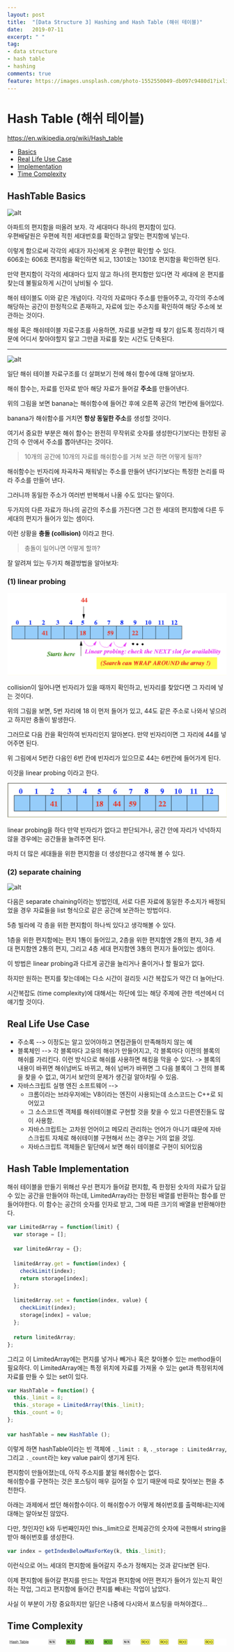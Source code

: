 ```yaml
---
layout: post
title:  "[Data Structure 3] Hashing and Hash Table (해쉬 테이블)"
date:   2019-07-11
excerpt: " "
tag:
- data structure
- hash table
- hashing
comments: true
feature: https://images.unsplash.com/photo-1552550049-db097c9480d1?ixlib=rb-1.2.1&ixid=eyJhcHBfaWQiOjEyMDd9&auto=format&fit=crop&w=1234&q=80
---
```


# Hash Table (해쉬 테이블)
https://en.wikipedia.org/wiki/Hash_table

+ [Basics](#basics)
+ [Real Life Use Case](#reallifeusecase)
+ [Implementation](#implementation)
+ [Time Complexity](#timecomplexity)

<h2 id='basics'>HashTable Basics</h2>

![alt](https://images.unsplash.com/photo-1504871632430-520be05a7c1d?ixlib=rb-1.2.1&ixid=eyJhcHBfaWQiOjEyMDd9&auto=format&fit=crop&w=2250&q=80)

아파트의 편지함을 떠올려 보자. 각 세대마다 하나의 편지함이 있다.   
우편배달원은 우편에 적힌 세대번호를 확인하고 알맞는 편지함에 넣는다.  

이렇게 함으로써 각각의 세대가 자신에게 온 우편만 확인할 수 있다.  
606호는 606호 편지함을 확인하면 되고, 1301호는 1301호 편지함을 확인하면 된다.  


만약 편지함이 각각의 세대마다 있지 않고 하나의 편지함만 있다면 각 세대에 온 편지를 찾는데 불필요하게 시간이 낭비될 수 있다.  

해쉬 테이블도 이와 같은 개념이다. 각각의 자료마다 주소를 만들어주고, 각각의 주소에 해당하는 공간이 한정적으로 존재하고, 자료에 있는 주소지를 확인하여 해당 주소에 보관하는 것이다.  

해슁 혹은 해쉬테이블 자료구조를 사용하면, 자료를 보관할 때 찾기 쉽도록 정리하기 때문에 어디서 찾아야할지 알고 그만큼 자료를 찾는 시간도 단축된다. 

---
![alt](https://study.cs50.net/slideshows/1WyRdHGA7wYMYg078wXpv9qAjrELJBokRFRKGnVbnI7Q/img/0.png)

일단 해쉬 테이블 자료구조를 더 살펴보기 전에 해쉬 함수에 대해 알아보자.  

해쉬 함수는, 자료를 인자로 받아 해당 자료가 들어갈 **주소**를 만들어낸다.

위의 그림을 보면 banana는 해쉬함수에 들어간 후에 오른쪽 공간의 1번칸에 들어있다.  

banana가 해쉬함수를 거치면 **항상 동일한 주소**를 생성할 것이다.

여기서 중요한 부분은 해쉬 함수는 완전히 무작위로 숫자를 생성한다기보다는 한정된 공간의 수 안에서 주소를 뽑아낸다는 것이다.  

> 10개의 공간에 10개의 자료를 해쉬함수를 거쳐 보관 하면 어떻게 될까?

해쉬함수는 빈자리에 차곡차곡 채워넣는 주소를 만들어 낸다기보다는 특정한 논리를 따라 주소를 만들어 낸다.  

그러니까 동일한 주소가 여러번 반복해서 나올 수도 있다는 말이다.

두가지의 다른 자료가 하나의 공간의 주소를 가진다면 그건 한 세대의 편지함에 다른 두세대의 편지가 들어가 있는 셈이다.  

이런 상황을 **충돌 (collision)** 이라고 한다.

> 충돌이 일어나면 어떻게 할까?

잘 알려져 있는 두가지 해결방법을 알아보자:  

### (1) linear probing  

![alt](../assets/postimg/linearprobing.png)

collision이 일어나면 빈자리가 있을 때까지 확인하고, 빈자리를 찾았다면 그 자리에 넣는 것이다.

위의 그림을 보면, 5번 자리에 18 이 먼저 들어가 있고, 44도 같은 주소로 나와서 넣으려고 하지만 충돌이 발생한다.  

그러므로 다음 칸을 확인하여 빈자리인지 알아본다. 만약 빈자리이면 그 자리에 44를 넣어주면 된다.  

위 그림에서 5번칸 다음인 6번 칸에 빈자리가 있으므로 44는 6번칸에 들어가게 된다. 

이것을 linear probing 이라고 한다. 

![alt](../assets/postimg/linearprobing2.png)

linear probing을 하다 만약 빈자리가 없다고 판단되거나, 공간 안에 자리가 넉넉하지 않을 경우에는 공간들을 늘려주면 된다.  

마치 더 많은 세대들을 위한 편지함을 더 생성한다고 생각해 볼 수 있다. 



### (2) separate chaining 
![alt](https://www.geeksforgeeks.org/wp-content/uploads/implementing-own-hash-table.png)

다음은 separate chaining이라는 방법인데, 서로 다른 자료에 동일한 주소지가 배정되었을 경우 자료들을 list 형식으로 같은 공간에 보관하는 방법이다.  
 
5층 빌라에 각 층을 위한 편지함이 하나씩 있다고 생각해볼 수 있다.

1층을 위한 편지함에는 편지 1통이 들어있고, 2층을 위한 편지함엔 2통의 편지, 3층 세대 편지함엔 2통의 편지, 그리고 4층 세대 편지함엔 3통의 편지가 들어있는 셈이다.  

이 방법은 linear probing과 다르게 공간을 늘리거나 줄이거나 할 필요가 없다.

하지만 원하는 편지를 찾는데에는 다소 시간이 걸리듯 시간 복잡도가 약간 더 늘어난다. 

시간복잡도 (time complexity)에 대해서는 하단에 있는 해당 주제에 관한 섹션에서 더 얘기할 것이다.

<h2 id='reallifeusecase'>Real Life Use Case</h2>

+ 주소록 --> 이정도는 알고 있어야하고 면접관들이 만족해하지 않는 예
+ 블록체인 --> 각 블록마다 고유의 해쉬가 만들어지고, 각 블록마다 이전의 블록의 해쉬를 가리킨다. 이런 방식으로 해쉬를 사용하면 해킹을 막을 수 있다. -> 블록의 내용이 바뀌면 해쉬넘버도 바뀌고, 해쉬 넘버가 바뀌면 그 다음 블록이 그 전의 블록을 찾을 수 없고, 여기서 보안의 문제가 생긴걸 알아차릴 수 있음.
+ 자바스크립트 실행 엔진 소프트웨어 --> 
  + 크롬이라는 브라우저에는 V8이라는 엔진이 사용되는데 소스코드는 C++로 되어있고
  + 그 소스코드엔 객체를 해쉬테이블로 구현할 것을 찾을 수 있고 다른엔진들도 많이 사용함.
  + 자바스크립트는 고차원 언어이고 메모리 관리하는 언어가 아니기 떄문에 자바스크립트 자체로 해쉬테이블 구현해서 쓰는 경우는 거의 없을 것임.
  + 자바스크립트 객체들은 밑단에서 보면 해쉬 테이블로 구현이 되어있음

<h2 id='implementation'>Hash Table Implementation</h2>

해쉬 테이블을 만들기 위해선 우선 편지가 들어갈 편지함, 즉 한정된 숫자의 자료가 담길 수 있는 공간을 만들어야 하는데, LimitedArray라는 한정된 배열를 반환하는 함수를 만들어야한다. 이 함수는 공간의 숫자를 인자로 받고, 그에 따른 크기의 배열을 반환해야한다.  

~~~javascript
var LimitedArray = function(limit) {
  var storage = [];

  var limitedArray = {};

  limitedArray.get = function(index) {
    checkLimit(index);
    return storage[index];
  };

  limitedArray.set = function(index, value) {
    checkLimit(index);
    storage[index] = value;
  };

  return limitedArray;
};
~~~

 그리고 이 LimitedArray에는 편지를 넣거나 빼거나 혹은 찾아볼수 있는 method들이 필요하다. 이 LimitedArray에는 특정 위치에 자료를 가져올 수 있는 get과 특정위치에 자료를 만들 수 있는 set이 있다.

~~~javascript
var HashTable = function() {
  this._limit = 8;
  this._storage = LimitedArray(this._limit);
  this._count = 0;
};

var hashTable = new HashTable ();
~~~

이렇게 하면 hashTable이라는 빈 객체에 `._limit : 8`, `._storage : LimitedArray`, 그리고 `._count`라는 key value pair이 생기게 된다.  

편지함이 만들어졌는데, 아직 주소지를 붙일 해쉬함수는 없다.  
해쉬함수를 구현하는 것은 포스팅이 매우 길어질 수 있기 때문에 따로 찾아보는 편을 추천한다.  

아래는 과제에서 썼던 해쉬함수이다. 이 해쉬함수가 어떻게 해쉬번호를 출력해내는지에 대해는 알아보진 않았다.

다만, 첫인자인 k와 두번째인자인 this._limit으로 전체공간의 숫자에 국한해서 string을 받아 해쉬번호를 생성한다.
~~~javascript
var index = getIndexBelowMaxForKey(k, this._limit);
~~~

이런식으로 어느 세대의 편지함에 들어갈지 주소가 정해지는 것과 같다보면 된다.  

이제 편지함에 들어갈 편지를 만드는 작업과 편지함에 어떤 편지가 들어가 있는지 확인하는 작업, 그리고 편지함에 들어간 편지를 빼내는 작업이 남았다.

사실 이 부분이 가장 중요하지만 일단은 나중에 다시와서 포스팅을 마쳐야겠다...



<h2 id='timecomplexity'>Time Complexity</h2>

![alt](../assets/postimg/bigohashtable.png)



